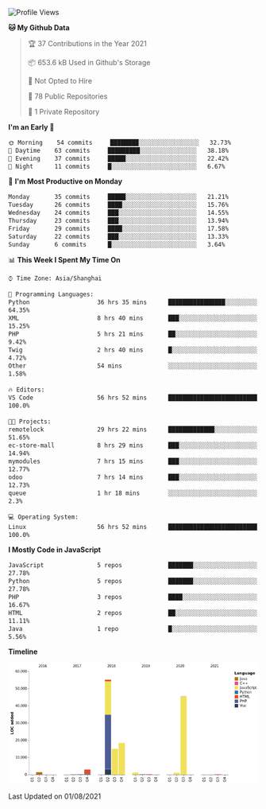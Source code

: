 <!--START_SECTION:waka-->
![Profile Views](http://img.shields.io/badge/Profile%20Views-134-blue)

**🐱 My Github Data** 

> 🏆 37 Contributions in the Year 2021
 > 
> 📦 653.6 kB Used in Github's Storage 
 > 
> 🚫 Not Opted to Hire
 > 
> 📜 78 Public Repositories 
 > 
> 🔑 1 Private Repository 
 > 
**I'm an Early 🐤** 

```text
🌞 Morning    54 commits     ████████░░░░░░░░░░░░░░░░░   32.73% 
🌆 Daytime    63 commits     █████████░░░░░░░░░░░░░░░░   38.18% 
🌃 Evening    37 commits     █████░░░░░░░░░░░░░░░░░░░░   22.42% 
🌙 Night      11 commits     █░░░░░░░░░░░░░░░░░░░░░░░░   6.67%

```
📅 **I'm Most Productive on Monday** 

```text
Monday       35 commits     █████░░░░░░░░░░░░░░░░░░░░   21.21% 
Tuesday      26 commits     ████░░░░░░░░░░░░░░░░░░░░░   15.76% 
Wednesday    24 commits     ███░░░░░░░░░░░░░░░░░░░░░░   14.55% 
Thursday     23 commits     ███░░░░░░░░░░░░░░░░░░░░░░   13.94% 
Friday       29 commits     ████░░░░░░░░░░░░░░░░░░░░░   17.58% 
Saturday     22 commits     ███░░░░░░░░░░░░░░░░░░░░░░   13.33% 
Sunday       6 commits      █░░░░░░░░░░░░░░░░░░░░░░░░   3.64%

```


📊 **This Week I Spent My Time On** 

```text
⌚︎ Time Zone: Asia/Shanghai

💬 Programming Languages: 
Python                   36 hrs 35 mins      ████████████████░░░░░░░░░   64.35% 
XML                      8 hrs 40 mins       ███░░░░░░░░░░░░░░░░░░░░░░   15.25% 
PHP                      5 hrs 21 mins       ██░░░░░░░░░░░░░░░░░░░░░░░   9.42% 
Twig                     2 hrs 40 mins       █░░░░░░░░░░░░░░░░░░░░░░░░   4.72% 
Other                    54 mins             ░░░░░░░░░░░░░░░░░░░░░░░░░   1.58%

🔥 Editors: 
VS Code                  56 hrs 52 mins      █████████████████████████   100.0%

🐱‍💻 Projects: 
remotelock               29 hrs 22 mins      █████████████░░░░░░░░░░░░   51.65% 
ec-store-mall            8 hrs 29 mins       ███░░░░░░░░░░░░░░░░░░░░░░   14.94% 
mymodules                7 hrs 15 mins       ███░░░░░░░░░░░░░░░░░░░░░░   12.77% 
odoo                     7 hrs 14 mins       ███░░░░░░░░░░░░░░░░░░░░░░   12.73% 
queue                    1 hr 18 mins        ░░░░░░░░░░░░░░░░░░░░░░░░░   2.3%

💻 Operating System: 
Linux                    56 hrs 52 mins      █████████████████████████   100.0%

```

**I Mostly Code in JavaScript** 

```text
JavaScript               5 repos             ███████░░░░░░░░░░░░░░░░░░   27.78% 
Python                   5 repos             ███████░░░░░░░░░░░░░░░░░░   27.78% 
PHP                      3 repos             ████░░░░░░░░░░░░░░░░░░░░░   16.67% 
HTML                     2 repos             ██░░░░░░░░░░░░░░░░░░░░░░░   11.11% 
Java                     1 repo              █░░░░░░░░░░░░░░░░░░░░░░░░   5.56%

```


**Timeline**

![Chart not found](https://raw.githubusercontent.com/telesoho/telesoho/master/charts/bar_graph.png) 


 Last Updated on 01/08/2021
<!--END_SECTION:waka-->


<!--
**telesoho/telesoho** is a ✨ _special_ ✨ repository because its `README.md` (this file) appears on your GitHub profile.

Here are some ideas to get you started:

- 🔭 I’m currently working on ...
- 🌱 I’m currently learning ...
- 👯 I’m looking to collaborate on ...
- 🤔 I’m looking for help with ...
- 💬 Ask me about ...
- 📫 How to reach me: ...
- 😄 Pronouns: ...
- ⚡ Fun fact: ...
-->
